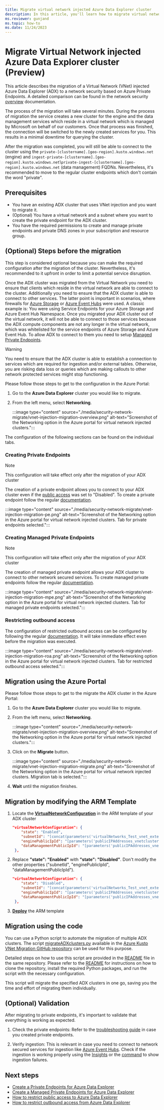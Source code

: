 ```yaml
---
title: Migrate virtual network injected Azure Data Explorer cluster
description: In this article, you'll learn how to migrate virtual network injected Azure Data Explorer cluster.
ms.reviewer: gunjand
ms.topic: how-to
ms.date: 11/24/2023
---
```


# Migrate Virtual Network injected Azure Data Explorer cluster (Preview)

This article describes the migration of a Virtual Network (VNet) injected Azure Data Explorer (ADX) to a network security based on Azure Private Endpoints. A detailed comparison can be found in the network security [overview](security-network-overview.md#comparison-and-recommendation) documentation.

The process of the migration will take several minutes. During the process of migration the service creates a new cluster for the engine and the data management services which reside in a virtual network which is managed by Microsoft on behalf of our customers. Once that process was finished, the connection will be switched to the newly created services for you. This results in a minimal downtime for querying the cluster.

After the migration was completed, you will still be able to connect to the cluster using the `private-[clustername].[geo-region].kusto.windows.net` (engine) and `ingest-private-[clustername].[geo-region].kusto.windows.net`\\`private-ingest-[clustername].[geo-region].kusto.windows.net` (data management) FQDNs. Nevertheless, it's recommended to move to the regular cluster endpoints which don't contain the word "private".

## Prerequisites

- You have an existing ADX cluster that uses VNet injection and you want to migrate it.
- (Optional) You have a virtual network and a subnet where you want to create the private endpoint for the ADX cluster.
- You have the required permissions to create and manage private endpoints and private DNS zones in your subscription and resource group.

## (Optional) Steps before the migration

This step is considered optional because you can make the required configuration after the migration of the cluster. Nevertheless, it's recommended to it upfront in order to limit a potential service disruption.

Once the ADX cluster was migrated from the Virtual Network you need to ensure that clients which reside in the virtual network are able to connect to the cluster. Additionally you need to ensure that the ADX cluster is able to connect to other services. The latter point is important in scenarios, where firewalls for [Azure Storage](/azure/storage/common/storage-network-security) or [Azure Event Hubs](/azure/event-hubs/event-hubs-ip-filtering) were used. A classic example is: You were using Service Endpoints for your Azure Storage and Azure Event Hub Namespace. Once you migrated your ADX cluster out of the virtual network, it will not be able to connect to those services because the ADX compute components are not any longer in the virtual network, which was whitelisted for the service endpoints of Azure Storage and Azure Event Hub. To allow ADX to connect to them you need to setup [Managed Private Endpoints](security-network-managed-private-endpoint-create.md).

> [!WARNING]
> You need to ensure that the ADX cluster is able to establish a connection to services which are required for ingestion and/or external tables. Otherwise, you are risking data loss or queries which are making callouts to other network protected services might stop functioning.

Please follow those steps to get to the configuration in the Azure Portal:

1. Go to the **Azure Data Explorer** cluster you would like to migrate.

1. From the left menu, select **Networking**.

   :::image type="content" source="./media/security-network-migrate/vnet-injection-migration-overview.png" alt-text="Screenshot of the Networking option in the Azure portal for virtual network injected clusters.":::

The configuration of the following sections can be found on the individual tabs.

### Creating Private Endpoints

> [!NOTE]
> This configuration will take effect only after the migration of your ADX cluster

The creation of a private endpoint allows you to connect to your ADX cluster even if the [public access](security-network-restrict-public-access.md) was set to "Disabled". To create a private endpoint follow the regular [documentation](security-network-private-endpoint-create.md#create-a-private-endpoint).

:::image type="content" source="./media/security-network-migrate/vnet-injection-migration-pe.png" alt-text="Screenshot of the Networking option in the Azure portal for virtual network injected clusters. Tab for private endpoints selected.":::

### Creating Managed Private Endpoints

> [!NOTE]
> This configuration will take effect only after the migration of your ADX cluster

The creation of managed private endpoint allows your ADX cluster to connect to other network secured services. To create managed private endpoints follow the regular [documentation](security-network-managed-private-endpoint-create.md).

:::image type="content" source="./media/security-network-migrate/vnet-injection-migration-mpe.png" alt-text="Screenshot of the Networking option in the Azure portal for virtual network injected clusters. Tab for managed private endpoints selected.":::

### Restricting outbound access

The configuration of restricted outbound access can be configured by following the regular [documentation](security-network-restrict-outbound-access.md). It will take immediate effect even before the migration was executed.

:::image type="content" source="./media/security-network-migrate/vnet-injection-migration-roa.png" alt-text="Screenshot of the Networking option in the Azure portal for virtual network injected clusters. Tab for restricted outbound access selected.":::

## Migration using the Azure Portal

Please follow those steps to get to the migrate the ADX cluster in the Azure Portal:

1. Go to the **Azure Data Explorer** cluster you would like to migrate.

1. From the left menu, select **Networking**.

   :::image type="content" source="./media/security-network-migrate/vnet-injection-migration-overview.png" alt-text="Screenshot of the Networking option in the Azure portal for virtual network injected clusters.":::

1. Click on the **Migrate** button.

   :::image type="content" source="./media/security-network-migrate/vnet-injection-migration-migrate.png" alt-text="Screenshot of the Networking option in the Azure portal for virtual network injected clusters. Migration tab is selected.":::

1. **Wait** until the migration finishes.

## Migration by modifying the ARM Template

1. Locate the [**VirtualNetworkConfiguration**](/azure/templates/microsoft.kusto/clusters?pivots=deployment-language-arm-template#virtualnetworkconfiguration-1) in the ARM template of your ADX cluster

   ```json
   "virtualNetworkConfiguration": {
       "state": "Enabled",
       "subnetId": "[concat(parameters('virtualNetworks_Test_vnet_externalid'), '/subnets/newsubnet')]",
       "enginePublicIpId": "[parameters('publicIPAddresses_vnetclusterwestus3engine_externalid')]",
       "dataManagementPublicIpId": "[parameters('publicIPAddresses_vnetclusterwestus3dm_externalid')]"
    },
   ```

1. Replace **"state": "Enabled"** with **"state": "Disabled"**. Don't modify the other properties ("subnetId", "enginePublicIpId", "dataManagementPublicIpId").

   ```json
   "virtualNetworkConfiguration": {
       "state": "Disabled",
       "subnetId": "[concat(parameters('virtualNetworks_Test_vnet_externalid'), '/subnets/newsubnet')]",
       "enginePublicIpId": "[parameters('publicIPAddresses_vnetclusterwestus3engine_externalid')]",
       "dataManagementPublicIpId": "[parameters('publicIPAddresses_vnetclusterwestus3dm_externalid')]"
    },
   ```

1. [**Deploy**](/azure/azure-resource-manager/templates/deployment-tutorial-local-template?tabs=azure-powershell) the ARM template

## Migration using the code

You can use a Python script to automate the migration of multiple ADX clusters. The script [migrateADXclusters.py](https://github.com/Azure/azure-kusto-vnet-migration/blob/main/python/migrateADXclusters.py) available in the [Azure Kusto VNet Migration GitHub repository](https://github.com/Azure/azure-kusto-vnet-migration) can be used for this purpose.

Detailed steps on how to use this script are provided in the [README](https://github.com/Azure/azure-kusto-vnet-migration/blob/main/python/README.md) file in the same repository. Please refer to the [README](https://github.com/Azure/azure-kusto-vnet-migration/blob/main/python/README.md) for instructions on how to clone the repository, install the required Python packages, and run the script with the necessary configuration.

This script will migrate the specified ADX clusters in one go, saving you the time and effort of migrating them individually.

## (Optional) Validation

After migrating to private endpoints, it's important to validate that everything is working as expected.

1. Check the private endpoints: Refer to the [troubleshooting guide](security-network-private-endpoint-troubleshoot.md) in case you created private endpoints.

1. Verify ingestion: This is relevant in case you need to connect to network secured services for ingestion like [Azure Event Hubs](ingest-data-event-hub.md). Check if the ingestion is working properly using the [Insights](/azure/data-explorer/monitor-queued-ingestion) or the [command](kusto/management/ingestionfailures.md) to show ingestion failures.

## Next steps

- [Create a Private Endpoints for Azure Data Explorer](security-network-private-endpoint-create.md)
- [Create a Managed Private Endpoints for Azure Data Explorer](security-network-managed-private-endpoint-create.md)
- [How to restrict public access to Azure Data Explorer](security-network-restrict-public-access.md)
- [How to restrict outbound access from Azure Data Explorer](security-network-restrict-outbound-access.md)
